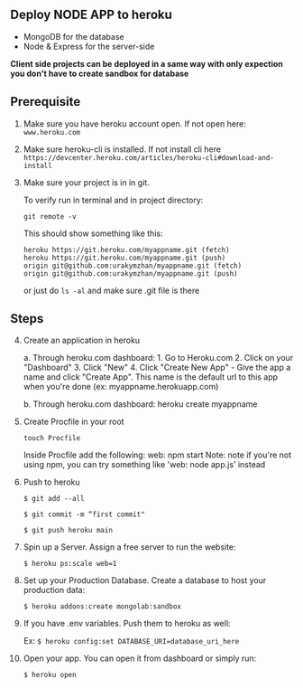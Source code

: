 ## Deploy NODE APP to heroku <!-- {docsify-ignore} -->

- MongoDB for the database
- Node & Express for the server-side

**Client side projects can be deployed in a same way with only expection you don't have to create sandbox for database**


## Prerequisite

1. Make sure you have heroku account open.
    If not open here: `www.heroku.com`

2. Make sure heroku-cli is installed. 
    If not install cli here 
    `https://devcenter.heroku.com/articles/heroku-cli#download-and-install`

3. Make sure your project is in in git.

    To verify run in terminal and in project directory:

    `git remote -v` 

    This should show something like this:

    ```
    heroku https://git.heroku.com/myappname.git (fetch)
    heroku https://git.heroku.com/myappname.git (push)
    origin git@github.com:urakymzhan/myappname.git (fetch)
    origin git@github.com:urakymzhan/myappname.git (push)
    ```

    or just do `ls -al` and make sure .git file is there

## Steps

4. Create an application in heroku

    a. Through heroku.com dashboard:
        1. Go to Heroku.com
        2. Click on your "Dashboard"
        3. Click "New"
        4. Click "Create New App"
        - Give the app a name and click "Create App". This name is the default url to this app when you're done (ex: myappname.herokuapp.com)

    b. Through heroku.com dashboard:
        heroku create myappname

5. Create Procfile in your root 

    `touch Procfile`

    Inside Procfile add the following:
    web: npm start
    Note: note if you're not using npm, you can try something like 'web: node app.js' instead

6. Push to heroku

    `$ git add --all `

    `$ git commit -m “first commit"`

    `$ git push heroku main `
    

7. Spin up a Server. Assign a free server to run the website:

    `$ heroku ps:scale web=1`

8. Set up your Production Database. Create a database to host your production data:

    `$ heroku addons:create mongolab:sandbox`

8. If you have .env variables. Push them to heroku as well:

    Ex: `$ heroku config:set DATABASE_URI=database_uri_here`

9. Open your app. 
    You can open it from dashboard or simply run:

    `$ heroku open `




